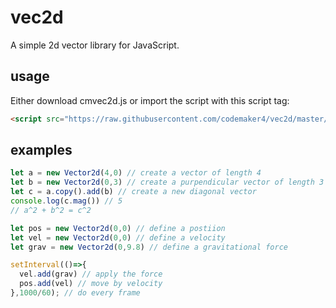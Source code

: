 # vec2d
A simple 2d vector library for JavaScript.

## usage
Either download cmvec2d.js or import the script with this script tag:

```html
<script src="https://raw.githubusercontent.com/codemaker4/vec2d/master/cmvec2d.js"></script>
```

## examples
```js
let a = new Vector2d(4,0) // create a vector of length 4
let b = new Vector2d(0,3) // create a purpendicular vector of length 3
let c = a.copy().add(b) // create a new diagonal vector
console.log(c.mag()) // 5
// a^2 + b^2 = c^2
```
```js
let pos = new Vector2d(0,0) // define a postiion
let vel = new Vector2d(0,0) // define a velocity
let grav = new Vector2d(0,9.8) // define a gravitational force

setInterval(()=>{
  vel.add(grav) // apply the force
  pos.add(vel) // move by velocity
},1000/60); // do every frame
```
